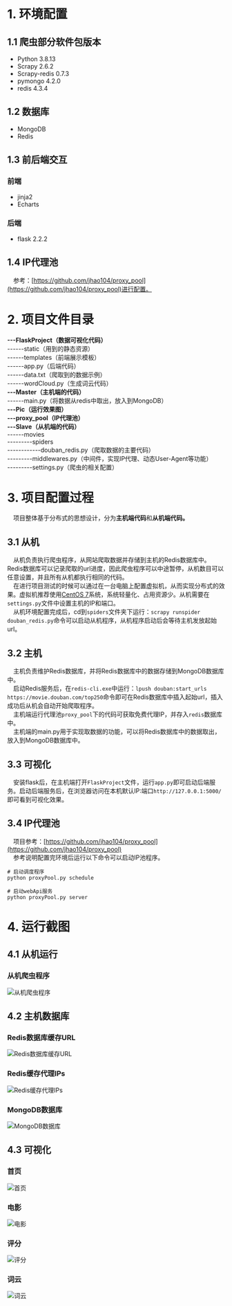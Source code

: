 # 1. 环境配置
## 1.1 爬虫部分软件包版本
- Python 3.8.13
- Scrapy 2.6.2
- Scrapy-redis 0.7.3
- pymongo 4.2.0
- redis 4.3.4
## 1.2 数据库
- MongoDB
- Redis
## 1.3 前后端交互
### 前端
- jinja2
- Echarts
### 后端
- flask 2.2.2
## 1.4 IP代理池
&ensp;&ensp;参考：[https://github.com/jhao104/proxy_pool](https://github.com/jhao104/proxy_pool)进行配置。
# 2. 项目文件目录
**---FlaskProject（数据可视化代码）**<br>
------static（用到的静态资源）<br>
------templates（前端展示模板）<br>
------app.py（后端代码）<br>
------data.txt（爬取到的数据示例）<br>
------wordCloud.py（生成词云代码）<br>
**---Master（主机端的代码）**<br>
------main.py（将数据从redis中取出，放入到MongoDB）<br>
**---Pic（运行效果图）**<br>
**---proxy_pool（IP代理池）**<br>
**---Slave（从机端的代码）**<br>
------movies<br>
---------spiders<br>
------------douban_redis.py（爬取数据的主要代码）<br>
---------middlewares.py（中间件，实现IP代理、动态User-Agent等功能）<br>
---------settings.py（爬虫的相关配置）<br>
# 3. 项目配置过程
&ensp;&ensp;项目整体基于分布式的思想设计，分为**主机端代码**和**从机端代码。**
## 3.1 从机
&ensp;&ensp;从机负责执行爬虫程序，从网站爬取数据并存储到主机的Redis数据库中。Redis数据库可以记录爬取的url进度，因此爬虫程序可以中途暂停，从机数目可以任意设置，并且所有从机都执行相同的代码。<br>
&ensp;&ensp;在进行项目测试的时候可以通过在一台电脑上配置虚拟机，从而实现分布式的效果。虚拟机推荐使用[CentOS 7](http://isoredirect.centos.org/centos/7/isos/x86_64/)系统，系统轻量化、占用资源少。从机需要在`settings.py`文件中设置主机的IP和端口。<br>
&ensp;&ensp;从机环境配置完成后，cd到`spiders`文件夹下运行：`scrapy runspider douban_redis.py`命令可以启动从机程序，从机程序启动后会等待主机发放起始url。<br>
## 3.2 主机
&ensp;&ensp;主机负责维护Redis数据库，并将Redis数据库中的数据存储到MongoDB数据库中。<br>
&ensp;&ensp;启动Redis服务后，在`redis-cli.exe`中运行：`lpush douban:start_urls https://movie.douban.com/top250`命令即可在Redis数据库中插入起始url，插入成功后从机会自动开始爬取程序。<br>
&ensp;&ensp;主机端运行代理池`proxy_pool`下的代码可获取免费代理IP，并存入`redis`数据库中。<br>
&ensp;&ensp;主机端的main.py用于实现取数据的功能，可以将Redis数据库中的数据取出，放入到MongoDB数据库中。
## 3.3 可视化
&ensp;&ensp;安装flask后，在主机端打开`FlaskProject`文件，运行`app.py`即可启动后端服务。启动后端服务后，在浏览器访问在本机默认IP:端口`http://127.0.0.1:5000/`即可看到可视化效果。<br>
## 3.4 IP代理池
&ensp;&ensp;项目参考：[https://github.com/jhao104/proxy_pool](https://github.com/jhao104/proxy_pool)<br>
&ensp;&ensp;参考说明配置完环境后运行以下命令可以启动IP池程序。<br>
```
# 启动调度程序
python proxyPool.py schedule

# 启动webApi服务
python proxyPool.py server
```
# 4. 运行截图
## 4.1 从机运行
### 从机爬虫程序
![从机爬虫程序](https://github.com/sora0608/SoRA-/blob/master/Pic/slave.jpg)
## 4.2 主机数据库
### Redis数据库缓存URL
![Redis数据库缓存URL](https://github.com/sora0608/SoRA-/blob/master/Pic/redis_data.jpg)
### Redis缓存代理IPs
![Redis缓存代理IPs](https://github.com/sora0608/SoRA-/blob/master/Pic/proxy.jpg)
### MongoDB数据库
![MongoDB数据库](https://github.com/sora0608/SoRA-/blob/master/Pic/mongoDB_data.jpg)
## 4.3 可视化
### 首页
![首页](https://github.com/sora0608/SoRA-/blob/master/Pic/index.jpg)
### 电影
![电影](https://github.com/sora0608/SoRA-/blob/master/Pic/movies.jpg)
### 评分
![评分](https://github.com/sora0608/SoRA-/blob/master/Pic/score.jpg)
### 词云
![词云](https://github.com/sora0608/SoRA-/blob/master/Pic/words.jpg)
